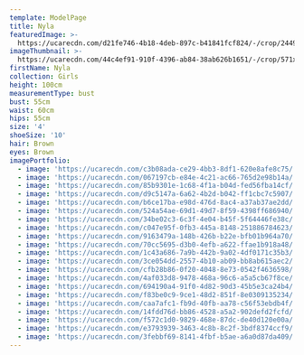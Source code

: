 ```yaml
---
template: ModelPage
title: Nyla
featuredImage: >-
  https://ucarecdn.com/d21fe746-4b18-4deb-897c-b41841fcf824/-/crop/2449x1091/0,40/-/preview/
imageThumbnail: >-
  https://ucarecdn.com/44c4ef91-910f-4396-ab84-38ab626b1651/-/crop/571x698/254,0/-/preview/
firstName: Nyla
collection: Girls
height: 100cm
measurementType: bust
bust: 55cm
waist: 60cm
hips: 55cm
size: '4'
shoeSize: '10'
hair: Brown
eyes: Brown
imagePortfolio:
  - image: 'https://ucarecdn.com/c3b08ada-ce29-4bb3-8df1-620e8afe8c75/'
  - image: 'https://ucarecdn.com/067197cb-e84e-4c21-ac66-765d2e98b14a/'
  - image: 'https://ucarecdn.com/85b9301e-1c68-4f1a-b04d-fed56fba14cf/'
  - image: 'https://ucarecdn.com/d9c5147a-6a62-4b2d-b042-ff1cbc7c5907/'
  - image: 'https://ucarecdn.com/b6ce17ba-e98d-476d-8ac4-a37ab37ae2dd/'
  - image: 'https://ucarecdn.com/524a54ae-69d1-49d7-8f59-4398ff686940/'
  - image: 'https://ucarecdn.com/34be02c3-6c3f-4e04-b45f-5f64446fe38c/'
  - image: 'https://ucarecdn.com/c047e95f-0fb3-445a-8148-251886784623/'
  - image: 'https://ucarecdn.com/9163479a-148b-426b-b22e-bfb01b964a70/'
  - image: 'https://ucarecdn.com/70cc5695-d3b0-4efb-a622-ffae1b918a48/'
  - image: 'https://ucarecdn.com/1c43a686-7a9b-442b-9a02-4df0171c35b3/'
  - image: 'https://ucarecdn.com/3ce054dd-2557-4b10-ab09-bb8ab615aec2/'
  - image: 'https://ucarecdn.com/cfb28b86-0f20-4048-8e73-0542f4636598/'
  - image: 'https://ucarecdn.com/4af033d8-9478-468a-96c6-a5a5cb67f8ce/'
  - image: 'https://ucarecdn.com/694190a4-91f0-4d82-90d3-45b5e3ca24b4/'
  - image: 'https://ucarecdn.com/f83be0c9-9ce1-48d2-851f-8e0309135234/'
  - image: 'https://ucarecdn.com/caa7afc1-fb9d-40fb-aa78-c56f53ebdb4f/'
  - image: 'https://ucarecdn.com/14fdd76d-bb86-4528-a5a2-902defd2fcfd/'
  - image: 'https://ucarecdn.com/f572c1d0-9829-468e-87dc-de40d120e00a/'
  - image: 'https://ucarecdn.com/e3793939-3463-4c8b-8c2f-3bdf8374ccf9/'
  - image: 'https://ucarecdn.com/3febbf69-8141-4fbf-b5ae-a6a0d87da409/'
---
```


